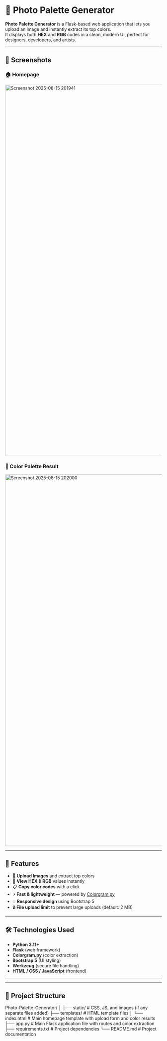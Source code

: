 # 🎨 Photo Palette Generator

**Photo Palette Generator** is a Flask-based web application that lets you upload an image and instantly extract its top colors.  
It displays both **HEX** and **RGB** codes in a clean, modern UI, perfect for designers, developers, and artists.

---

## 📸 Screenshots

### 🏠 Homepage
<img width="2235" height="1194" alt="Screenshot 2025-08-15 201941" src="https://github.com/user-attachments/assets/b5934cd6-d781-44fe-a8d1-61a7c88259d1" />


### 🎯 Color Palette Result
<img width="2235" height="1195" alt="Screenshot 2025-08-15 202000" src="https://github.com/user-attachments/assets/b3b3ba1d-8302-4f2e-bba5-7a6ee29f4297" />


---

## 🚀 Features

- 📂 **Upload Images** and extract top colors  
- 🎨 **View HEX & RGB** values instantly  
- 📋 **Copy color codes** with a click  
- ⚡ **Fast & lightweight** — powered by [Colorgram.py](https://pypi.org/project/colorgram.py/)  
- 💡 **Responsive design** using Bootstrap 5  
- 🔒 **File upload limit** to prevent large uploads (default: 2 MB)  

---

## 🛠️ Technologies Used

- **Python 3.11+**
- **Flask** (web framework)
- **Colorgram.py** (color extraction)
- **Bootstrap 5** (UI styling)
- **Werkzeug** (secure file handling)
- **HTML / CSS / JavaScript** (frontend)

---
---

## 📂 Project Structure
Photo-Palette-Generator/
│
├── static/               # CSS, JS, and images (if any separate files added)
├── templates/            # HTML template files
│   └── index.html        # Main homepage template with upload form and color results
├── app.py                # Main Flask application file with routes and color extraction
├── requirements.txt      # Project dependencies
└── README.md             # Project documentation

```

